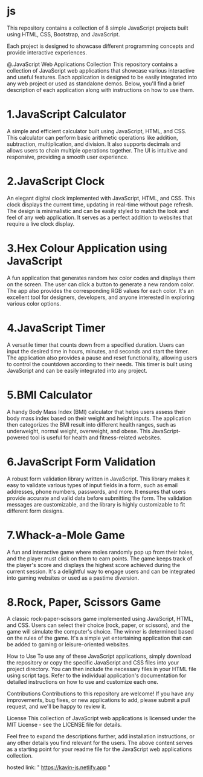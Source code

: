 # js

This repository contains a collection of 8 simple JavaScript projects built using HTML, CSS, Bootstrap, and JavaScript.

Each project is designed to showcase different programming concepts and provide interactive experiences.



@.JavaScript Web Applications Collection
  This repository contains a collection of JavaScript web applications that showcase various interactive and useful features. Each application is designed to be easily integrated into any web project or used as standalone demos. Below, you'll find a brief description of each application along with instructions on how to use them.


# 1.JavaScript Calculator
  A simple and efficient calculator built using JavaScript, HTML, and CSS. This calculator can perform basic arithmetic operations like addition, subtraction, multiplication, and division. It also supports decimals and allows users to chain multiple operations together. The UI is intuitive and responsive, providing a smooth user experience.

# 2.JavaScript Clock
  An elegant digital clock implemented with JavaScript, HTML, and CSS. This clock displays the current time, updating in real-time without page refresh. The design is minimalistic and can be easily styled to match the look and feel of any web application. It serves as a perfect addition to websites that require a live clock display.

# 3.Hex Colour Application using JavaScript
  A fun application that generates random hex color codes and displays them on the screen. The user can click a button to generate a new random color. The app also provides the corresponding RGB values for each color. It's an excellent tool for designers, developers, and anyone interested in exploring various color options.

# 4.JavaScript Timer
 A versatile timer that counts down from a specified duration. Users can input the desired time in hours, minutes, and seconds and start the timer. The application also provides a pause and reset functionality, allowing users to control the countdown according to their needs. This timer is built using JavaScript and can be easily integrated into any project.

# 5.BMI Calculator
 A handy Body Mass Index (BMI) calculator that helps users assess their body mass index based on their weight and height inputs. The application then categorizes the BMI result into different health ranges, such as underweight, normal weight, overweight, and obese. This JavaScript-powered tool is useful for health and fitness-related websites.

# 6.JavaScript Form Validation
 A robust form validation library written in JavaScript. This library makes it easy to validate various types of input fields in a form, such as email addresses, phone numbers, passwords, and more. It ensures that users provide accurate and valid data before submitting the form. The validation messages are customizable, and the library is highly customizable to fit different form designs.

# 7.Whack-a-Mole Game
 A fun and interactive game where moles randomly pop up from their holes, and the player must click on them to earn points. The game keeps track of the player's score and displays the highest score achieved during the current session. It's a delightful way to engage users and can be integrated into gaming websites or used as a pastime diversion.

# 8.Rock, Paper, Scissors Game
 A classic rock-paper-scissors game implemented using JavaScript, HTML, and CSS. Users can select their choice (rock, paper, or scissors), and the game will simulate the computer's choice. The winner is determined based on the rules of the game. It's a simple yet entertaining application that can be added to gaming or leisure-oriented websites.

 How to Use
To use any of these JavaScript applications, simply download the repository or copy the specific JavaScript and CSS files into your project directory. You can then include the necessary files in your HTML file using script tags. Refer to the individual application's documentation for detailed instructions on how to use and customize each one.

Contributions
Contributions to this repository are welcome! If you have any improvements, bug fixes, or new applications to add, please submit a pull request, and we'll be happy to review it.

License
This collection of JavaScript web applications is licensed under the MIT License - see the LICENSE file for details.

Feel free to expand the descriptions further, add installation instructions, or any other details you find relevant for the users. The above content serves as a starting point for your readme file for the JavaScript web applications collection.

hosted link: " https://kavin-js.netlify.app "



